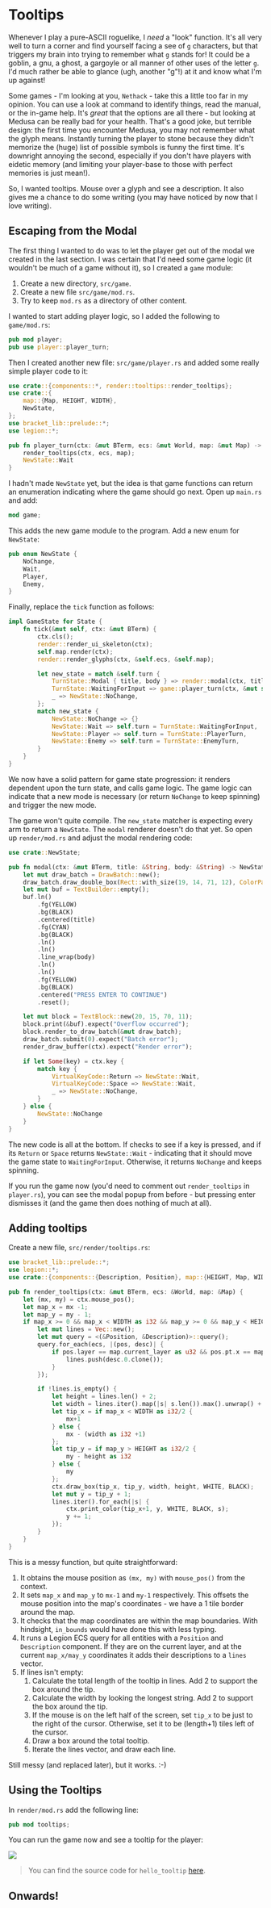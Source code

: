 # Tooltips

Whenever I play a pure-ASCII roguelike, I *need* a "look" function. It's all very well to turn a corner and find yourself facing a see of `g` characters, but that triggers my brain into trying to remember what `g` stands for! It could be a goblin, a gnu, a ghost, a gargoyle or all manner of other uses of the letter `g`. I'd much rather be able to glance (ugh, another "g"!) at it and know what I'm up against!

Some games - I'm looking at you, `Nethack` - take this a little too far in my opinion. You can use a look at command to identify things, read the manual, or the in-game help. It's *great* that the options are all there - but looking at Medusa can be really bad for your health. That's a good joke, but terrible design: the first time you encounter Medusa, you may not remember what the glyph means. Instantly turning the player to stone because they didn't memorize the (huge) list of possible symbols is funny the first time. It's downright annoying the second, especially if you don't have players with eidetic memory (and limiting your player-base to those with perfect memories is just mean!).

So, I wanted tooltips. Mouse over a glyph and see a description. It also gives me a chance to do some writing (you may have noticed by now that I love writing).

## Escaping from the Modal

The first thing I wanted to do was to let the player get out of the modal we created in the last section. I was certain that I'd need some game logic (it wouldn't be much of a game without it), so I created a `game` module:

1. Create a new directory, `src/game`.
2. Create a new file `src/game/mod.rs`.
3. Try to keep `mod.rs` as a directory of other content.

I wanted to start adding player logic, so I added the following to `game/mod.rs`:

~~~rust
pub mod player;
pub use player::player_turn;
~~~

Then I created another new file: `src/game/player.rs` and added some really simple player code to it:

~~~rust
use crate::{components::*, render::tooltips::render_tooltips};
use crate::{
    map::{Map, HEIGHT, WIDTH},
    NewState,
};
use bracket_lib::prelude::*;
use legion::*;

pub fn player_turn(ctx: &mut BTerm, ecs: &mut World, map: &mut Map) -> NewState {
    render_tooltips(ctx, ecs, map);
    NewState::Wait
}
~~~

I hadn't made `NewState` yet, but the idea is that game functions can return an enumeration indicating where the game should go next. Open up `main.rs` and add:

~~~rust
mod game;
~~~

This adds the new game module to the program. Add a new enum for `NewState`:

~~~rust
pub enum NewState {
    NoChange,
    Wait,
    Player,
    Enemy,
}
~~~

Finally, replace the `tick` function as follows:

~~~rust
impl GameState for State {
    fn tick(&mut self, ctx: &mut BTerm) {
        ctx.cls();
        render::render_ui_skeleton(ctx);
        self.map.render(ctx);
        render::render_glyphs(ctx, &self.ecs, &self.map);

        let new_state = match &self.turn {
            TurnState::Modal { title, body } => render::modal(ctx, title, body),
            TurnState::WaitingForInput => game::player_turn(ctx, &mut self.ecs, &mut self.map),
            _ => NewState::NoChange,
        };
        match new_state {
            NewState::NoChange => {}
            NewState::Wait => self.turn = TurnState::WaitingForInput,
            NewState::Player => self.turn = TurnState::PlayerTurn,
            NewState::Enemy => self.turn = TurnState::EnemyTurn,
        }
    }
}
~~~

We now have a solid pattern for game state progression: it renders dependent upon the turn state, and calls game logic. The game logic can indicate that a new mode is necessary (or return `NoChange` to keep spinning) and trigger the new mode.

The game won't quite compile. The `new_state` matcher is expecting every arm to return a `NewState`. The `modal` renderer doesn't do that yet. So open up `render/mod.rs` and adjust the modal rendering code:

~~~rust
use crate::NewState;

pub fn modal(ctx: &mut BTerm, title: &String, body: &String) -> NewState {
    let mut draw_batch = DrawBatch::new();
    draw_batch.draw_double_box(Rect::with_size(19, 14, 71, 12), ColorPair::new(CYAN, BLACK));
    let mut buf = TextBuilder::empty();
    buf.ln()
        .fg(YELLOW)
        .bg(BLACK)
        .centered(title)
        .fg(CYAN)
        .bg(BLACK)
        .ln()
        .ln()
        .line_wrap(body)
        .ln()
        .ln()
        .fg(YELLOW)
        .bg(BLACK)
        .centered("PRESS ENTER TO CONTINUE")
        .reset();

    let mut block = TextBlock::new(20, 15, 70, 11);
    block.print(&buf).expect("Overflow occurred");
    block.render_to_draw_batch(&mut draw_batch);
    draw_batch.submit(0).expect("Batch error");
    render_draw_buffer(ctx).expect("Render error");

    if let Some(key) = ctx.key {
        match key {
            VirtualKeyCode::Return => NewState::Wait,
            VirtualKeyCode::Space => NewState::Wait,
            _ => NewState::NoChange,
        }
    } else {
        NewState::NoChange
    }
}
~~~

The new code is all at the bottom. If checks to see if a key is pressed, and if its `Return` or `Space` returns `NewState::Wait` - indicating that it should move the game state to `WaitingForInput`. Otherwise, it returns `NoChange` and keeps spinning.

If you run the game now (you'd need to comment out `render_tooltips` in `player.rs`), you can see the modal popup from before - but pressing enter dismisses it (and the game then does nothing of much at all).

## Adding tooltips

Create a new file, `src/render/tooltips.rs`:

~~~rust
use bracket_lib::prelude::*;
use legion::*;
use crate::{components::{Description, Position}, map::{HEIGHT, Map, WIDTH}};

pub fn render_tooltips(ctx: &mut BTerm, ecs: &World, map: &Map) {
    let (mx, my) = ctx.mouse_pos();
    let map_x = mx -1;
    let map_y = my - 1;
    if map_x >= 0 && map_x < WIDTH as i32 && map_y >= 0 && map_y < HEIGHT as i32 {
        let mut lines = Vec::new();
        let mut query = <(&Position, &Description)>::query();
        query.for_each(ecs, |(pos, desc)| {
            if pos.layer == map.current_layer as u32 && pos.pt.x == map_x && pos.pt.y == map_y {
                lines.push(desc.0.clone());
            }
        });

        if !lines.is_empty() {
            let height = lines.len() + 2;
            let width = lines.iter().map(|s| s.len()).max().unwrap() + 2;
            let tip_x = if map_x < WIDTH as i32/2 {
                mx+1
            } else {
                mx - (width as i32 +1)
            };
            let tip_y = if map_y > HEIGHT as i32/2 {
                my - height as i32
            } else {
                my
            };
            ctx.draw_box(tip_x, tip_y, width, height, WHITE, BLACK);
            let mut y = tip_y + 1;
            lines.iter().for_each(|s| {
                ctx.print_color(tip_x+1, y, WHITE, BLACK, s);
                y += 1;
            });
        }
    }
}
~~~

This is a messy function, but quite straightforward:

1. It obtains the mouse position as `(mx, my)` with `mouse_pos()` from the context.
2. It sets `map_x` and `map_y` to `mx-1` and `my-1` respectively. This offsets the mouse position into the map's coordinates - we have a 1 tile border around the map.
3. It checks that the map coordinates are within the map boundaries. With hindsight, `in_bounds` would have done this with less typing.
4. It runs a Legion ECS query for all entities with a `Position` and `Description` component. If they are on the current layer, and at the current `map_x/may_y` coordinates it adds their descriptions to a `lines` vector.
5. If lines isn't empty:
    1. Calculate the total length of the tooltip in lines. Add 2 to support the box around the tip.
    2. Calculate the width by looking the longest string. Add 2 to support the box around the tip.
    3. If the mouse is on the left half of the screen, set `tip_x` to be just to the right of the cursor. Otherwise, set it to be (length+1) tiles left of the cursor.
    4. Draw a box around the total tooltip.
    5. Iterate the lines vector, and draw each line.

Still messy (and replaced later), but it works. :-)

## Using the Tooltips

In `render/mod.rs` add the following line:

~~~rust
pub mod tooltips;
~~~

You can run the game now and see a tooltip for the player:

![](./hello_tooltips.jpg)

> You can find the source code for `hello_tooltip` [here](https://github.com/thebracket/secbot-2021-7drl/tree/tutorial/tutorial/hello_tooltip/).

## Onwards!

